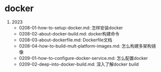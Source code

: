 # docker
1. 2023
   - 0208-01-how-to-setup-docker.md: 怎样安装docker
   - 0208-02-about-docker-build.md: docker构建命令
   - 0208-03-about-dockerfile.md: Dockerfile文档
   - 0208-04-how-to-build-mult-platform-images.md: 怎么构建多架构镜像 
   - 0209-01-how-to-configure-docker-service.md: 怎么配置docker
   - 0209-02-deep-into-docker-build.md: 深入了解docker build